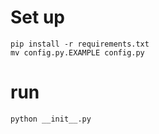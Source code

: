 # Set up

```
pip install -r requirements.txt
mv config.py.EXAMPLE config.py
```


# run

```
python __init__.py
```



